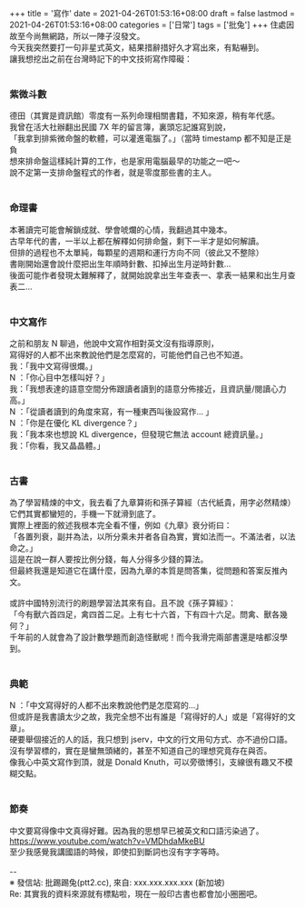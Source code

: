 +++
title = '寫作'
date = 2021-04-26T01:53:16+08:00
draft = false
lastmod = 2021-04-26T01:53:16+08:00
categories = ['日常']
tags = ['批兔']
+++
住處因故至今尚無網路，所以一陣子沒發文。<br>
今天我突然要打一句非星式英文，結果措辭措好久才寫出來，有點嚇到。<br>
讓我想挖出之前在台灣時記下的中文技術寫作障礙：<br>
<br>
### 紫微斗數 
德田（其實是資訊館）零度有一系列命理相關書籍，不知來源，稍有年代感。<br>
我曾在活大社辦翻出民國 7X 年的留言簿，裏頭忘記誰寫到說，<br>
「我拿到排紫微命盤的軟體，可以灌進電腦了。」（當時 timestamp 都不知是正是負<br>
想來排命盤這樣純計算的工作，也是家用電腦最早的功能之一吧～<br>
說不定第一支排命盤程式的作者，就是零度那些書的主人。<br>
<br>
### 命理書 
本著讀完可能會解鎖成就、學會唬爛的心情，我翻過其中幾本。<br>
古早年代的書，一半以上都在解釋如何排命盤，剩下一半才是如何解讀。<br>
但排的過程也不太單純，每顆星的週期和運行方向不同（彼此又不整除）<br>
書剛開始還會說什麼把出生年順時針數、扣掉出生月逆時針數…<br>
後面可能作者發現太難解釋了，就開始說拿出生年查表一、拿表一結果和出生月查表二…<br>
<br>
### 中文寫作 
之前和朋友 N 聊過，他說中文寫作相對英文沒有指導原則，<br>
寫得好的人都不出來教說他們是怎麼寫的，可能他們自己也不知道。<br>
我：「我中文寫得很爛。」<br>
N ：「你心目中怎樣叫好？」<br>
我：「我想表達的語意空間分佈跟讀者讀到的語意分佈接近，且資訊量/閱讀心力高。」<br>
N ：「從讀者讀到的角度來寫，有一種東西叫後設寫作… 」<br>
N ：「你是在優化 KL divergence？」<br>
我：「我本來也想說 KL divergence，但發現它無法 account 總資訊量。」<br>
我：「你看，我又晶晶體。」<br>
<br>
### 古書 
為了學習精煉的中文，我去看了九章算術和孫子算經（古代紙貴，用字必然精煉）<br>
它們其實都蠻短的，手機一下就滑到底了。<br>
實際上裡面的敘述我根本完全看不懂，例如《九章》衰分術曰：<br>
「各置列衰，副并為法，以所分乘未并者各自為實，實如法而一。不滿法者，以法命之。」<br>
這是在說一群人要按比例分錢，每人分得多少錢的算法。<br>
但最終我還是知道它在講什麼，因為九章的本質是問答集，從問題和答案反推內文。<br>
<br>
或許中國特別流行的刷題學習法其來有自。且不說《孫子算經》：<br>
「今有獸六首四足，禽四首二足。上有七十六首，下有四十六足。問禽、獸各幾何？」<br>
千年前的人就會為了設計數學題而創造怪獸呢！而今我滑完兩部書還是啥都沒學到。<br>
<br>
### 典範 
N ：「中文寫得好的人都不出來教說他們是怎麼寫的…」<br>
但或許是我書讀太少之故，我完全想不出有誰是「寫得好的人」或是「寫得好的文章」。<br>
硬要舉個接近的人的話，我只想到 jserv，中文的行文用句方式、亦不過份口語。<br>
沒有學習標的，實在是蠻無頭緒的，甚至不知道自己的理想究竟存在與否。<br>
像我心中英文寫作到頂，就是 Donald Knuth，可以旁徵博引，支線很有趣又不模糊交點。<br>
<br>
### 節奏 
中文要寫得像中文真得好難。因為我的思想早已被英文和口語污染過了。<br>
https://www.youtube.com/watch?v=VMDhdaMkeBU<br>
至少我感覺我講國語的時候，即使扣到斷詞也沒有字字等時。<br>
<br>
--<br>
※ 發信站: 批踢踢兔(ptt2.cc), 來自: xxx.xxx.xxx.xxx (新加坡)<br>
Re: 其實我的資料來源就有標點啦，現在一般印古書也都會加小圈圈吧。<br>
